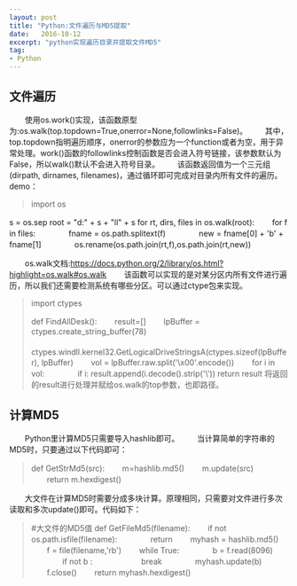 ```yaml
---
layout: post
title: "Python:文件遍历与MD5提取"
date:   2016-10-12
excerpt: "python实现遍历目录并提取文件MD5"
tag:
- Python
---
```

## 文件遍历
　　使用os.work()实现，该函数原型为:os.walk(top.topdown=True,onerror=None,followlinks=False)。
　　其中，top.topdown指明遍历顺序，onerror的参数应为一个function或者为空，用于异常处理。work()函数的followlinks控制函数是否会进入符号链接，该参数默认为False，所以walk()默认不会进入符号目录。
　　该函数返回值为一个三元组(dirpath, dirnames, filenames)，通过循环即可完成对目录内所有文件的遍历。  
demo：  
>import os
>
s = os.sep
root = "d:" + s + "ll" + s
for rt, dirs, files in os.walk(root):
　　for f in files:
　　　　fname = os.path.splitext(f)
　　　　new = fname[0] + 'b' + fname[1]
　　　　os.rename(os.path.join(rt,f),os.path.join(rt,new))

　　os.walk文档:<https://docs.python.org/2/library/os.html?highlight=os.walk#os.walk>
　　该函数可以实现的是对某分区内所有文件进行遍历，所以我们还需要检测系统有哪些分区。可以通过ctype包来实现。
>import ctypes
>
>def FindAllDesk():
>　　result=[]
>　　lpBuffer = ctypes.create_string_buffer(78)
>　　ctypes.windll.kernel32.GetLogicalDriveStringsA(ctypes.sizeof(lpBuffer), lpBuffer)
>　　vol = lpBuffer.raw.split('\x00'.encode())
>　　for i in vol:
>　　　　if i:
>     result.append(i.decode().strip('\\\'))
>	 return result
  将返回的result进行处理并赋给os.walk的top参数，也即路径。

## 计算MD5
　　Python里计算MD5只需要导入hashlib即可。
　　当计算简单的字符串的MD5时，只要通过以下代码即可：
>def GetStrMd5(src):
　　m=hashlib.md5()
　　m.update(src)
　　return m.hexdigest()


　　大文件在计算MD5时需要分成多块计算。原理相同，只需要对文件进行多次读取和多次update()即可。代码如下：
>\#大文件的MD5值
def GetFileMd5(filename):
　　if not os.path.isfile(filename):
　　　　return
　　myhash = hashlib.md5()
　　f = file(filename,'rb')
　　while True:
　　　　b = f.read(8096)
　　　　if not b :
　　　　　　break
　　　　myhash.update(b)
　　f.close()
　　return myhash.hexdigest()
